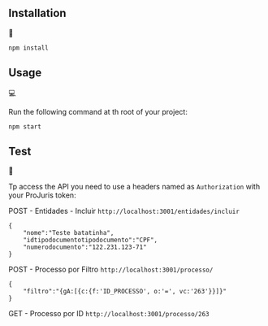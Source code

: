 ## Installation
💾   
  
`npm install`
  
## Usage
💻   
  
Run the following command at th root of your project:
  
`npm start`

## Test
🚀  
  
Tp access the API you need to use a headers named as `Authorization` with your ProJuris token:

POST - Entidades - Incluir
`http://localhost:3001/entidades/incluir`
```
{
    "nome":"Teste batatinha",
    "idtipodocumentotipodocumento":"CPF",
    "numerodocumento":"122.231.123-71"
}
```

POST - Processo por Filtro
`http://localhost:3001/processo/`
```
{
    "filtro":"{gA:[{c:{f:'ID_PROCESSO', o:'=', vc:'263'}}]}"
}
```

GET - Processo por ID
`http://localhost:3001/processo/263`
